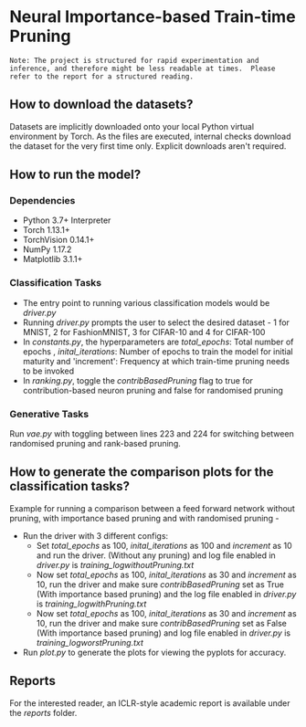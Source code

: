 # Neural Importance-based Train-time Pruning

`Note: The project is structured for rapid experimentation and inference, and therefore might be less readable at times. 
Please refer to the report for a structured reading.`

## How to download the datasets?

Datasets are implicitly downloaded onto your local Python virtual environment by Torch. As the files are executed, internal checks download the dataset for the very first time only. Explicit downloads aren't required. 

## How to run the model? 

### Dependencies

-  Python 3.7+ Interpreter
-  Torch 1.13.1+
-  TorchVision 0.14.1+
-  NumPy 1.17.2
-  Matplotlib 3.1.1+

### Classification Tasks

- The entry point to running various classification models would be _driver.py_ 
- Running _driver.py_ prompts the user to select the desired dataset -  1 for MNIST, 2 for FashionMNIST, 3 for CIFAR-10 and 4 for CIFAR-100
- In _constants.py_, the hyperparameters are _total_epochs_: Total number of epochs , _inital_iterations_: Number of epochs to train the model for initial maturity and 'increment': Frequency at which train-time pruning needs to be invoked
- In _ranking.py_, toggle the _contribBasedPruning_ flag to true for contribution-based neuron pruning and false for randomised pruning

### Generative Tasks

Run _vae.py_ with toggling between lines 223 and 224 for switching between randomised pruning and rank-based pruning.

## How to generate the comparison plots for the classification tasks?

Example for running a comparison between a feed forward network without pruning, with importance based pruning and with randomised pruning -

- Run the driver with 3 different configs:
  - Set _total_epochs_ as 100, _inital_iterations_ as 100 and _increment_ as 10 and run the driver. (Without any pruning) and log file enabled in _driver.py_ is _training_logwithoutPruning.txt_
  - Now set _total_epochs_ as 100, _inital_iterations_ as 30 and _increment_ as 10, run the driver and make sure _contribBasedPruning_ set as True (With importance based pruning) and the log file enabled in _driver.py_ is _training_logwithPruning.txt_
  - Now set _total_epochs_ as 100, _inital_iterations_ as 30 and _increment_ as 10, run the driver and make sure _contribBasedPruning_ set as False (With importance based pruning) and log file enabled in _driver.py_ is _training_logworstPruning.txt_
- Run _plot.py_ to generate the plots for viewing the pyplots for accuracy.

## Reports

For the interested reader, an ICLR-style academic report is available under the _reports_ folder. 